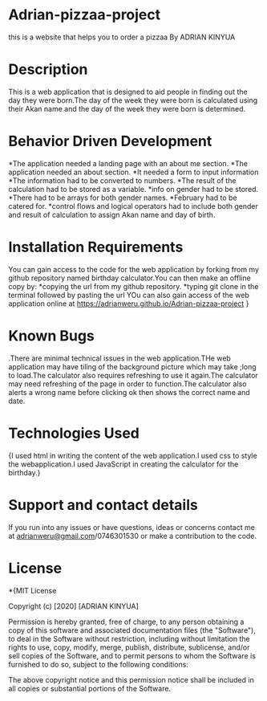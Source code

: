 # Adrian-pizzaa-project
this is a website that helps you to order a pizzaa 
By ADRIAN KINYUA
# Description
This is a web application that is designed to aid people in finding out the day they were born.The day of the week they were born is calculated using their Akan name and the day of the week they were born is determined. 

# Behavior Driven Development
*The application needed a landing page with an about me section. *The application needed an about section. *It needed a form to input information *The information had to be converted to numbers. *The result of the calculation had to be stored as a variable. *info on gender had to be stored. *There had to be arrays for both gender names. *February had to be catered for. *control flows and logical operators had to include both gender and result of calculation to assign Akan name and day of birth.

# Installation Requirements
You can gain access to the code for the web application by forking from my github repository named birthday calculator.You can then make an offline copy by: *copying the url from my github repository. *typing git clone in the terminal followed by pasting the url YOu can also gain access of the web application online at https://adrianweru.github.io/Adrian-pizzaa-project }

 # Known Bugs
.There are minimal technical issues in the web application.THe web application may have tiling of the background picture which may take ;long to load.The calculator also requires refreshing to use it again.The calculator may need refreshing of the page in order to function.The calculator also alerts a wrong name before clicking ok then shows the correct name and date. 

# Technologies Used
{I used html in writing the content of the web application.I used css to style the webapplication.I used JavaScript in creating the calculator for the birthday.}

# Support and contact details
If you run into any issues or have questions, ideas or concerns contact me at adrianweru@gmail.com/0746301530 or make a contribution to the code.

# License
*{MIT License

Copyright (c) [2020] [ADRIAN KINYUA]

Permission is hereby granted, free of charge, to any person obtaining a copy of this software and associated documentation files (the "Software"), to deal in the Software without restriction, including without limitation the rights to use, copy, modify, merge, publish, distribute, sublicense, and/or sell copies of the Software, and to permit persons to whom the Software is furnished to do so, subject to the following conditions:

The above copyright notice and this permission notice shall be included in all copies or substantial portions of the Software.
